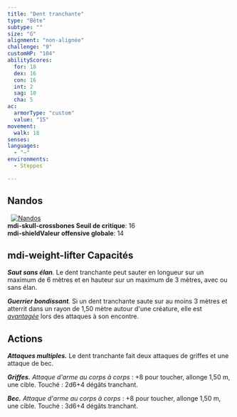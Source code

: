 ```yaml
---
title: "Dent tranchante"
type: "Bête"
subtype: ""
size: "G"
alignment: "non-alignée"
challenge: "9"
customHP: "104"
abilityScores:
  for: 18
  dex: 16
  con: 16
  int: 2
  sag: 10
  cha: 5
ac:
  armorType: "custom"
  value: "15"
movement:
  walk: 18
senses:
languages:
  - "—"
environments:
  - Steppes

---
```

## Nandos
&nbsp;
[![Nandos](https://www.douaratil.fr/illustrations/bete/denttranchante300.jpeg)](https://www.douaratil.fr/illustrations/humanoide/denttranchante.jpeg)  
**<v-icon>mdi-skull-crossbones</v-icon> Seuil de critique**: 16             
**<v-icon>mdi-shield</v-icon>Valeur offensive globale**: 14       
## <v-icon>mdi-weight-lifter</v-icon> Capacités
_**Saut sans élan**._ Le dent tranchante peut sauter en longueur sur un maximum de 6 mètres et en hauteur sur un maximum de 3 mètres, avec ou sans élan.

_**Guerrier bondissant**._ Si un dent tranchante saute sur au moins 3 mètres et atterrit dans un rayon de 1,50 mètre autour d'une créature, elle est [_avantagée_](/utiliser-les-caracteristiques/#avantage-et-desavantage) lors des attaques à son encontre.



## Actions
_**Attaques multiples.**_ Le dent tranchante fait deux attaques de griffes et une attaque de bec.

_**Griffes.**_ _Attaque d'arme au corps à corps_ : +8 pour toucher, allonge 1,50 m, une cible.
Touché : 2d6+4 dégâts tranchant.   

_**Bec.**_ _Attaque d'arme au corps à corps_ : +8 pour toucher, allonge 1,50 m, une cible.
Touché : 3d6+4 dégâts tranchant.